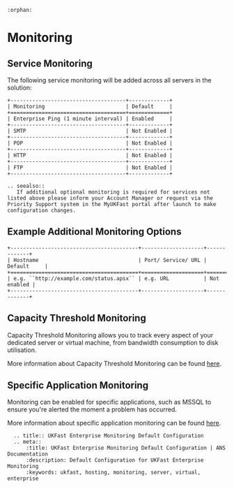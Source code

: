 ```eval_rst
:orphan:
```

# Monitoring

## Service Monitoring
The following service monitoring will be added across all servers in the solution:

```eval_rst
+-------------------------------------+-------------+
| Monitoring                          | Default     |
+=====================================+=============+
| Enterprise Ping (1 minute interval) | Enabled     |
+-------------------------------------+-------------+
| SMTP                                | Not Enabled |
+-------------------------------------+-------------+
| POP                                 | Not Enabled |
+-------------------------------------+-------------+
| HTTP                                | Not Enabled |
+-------------------------------------+-------------+
| FTP                                 | Not Enabled |
+-------------------------------------+-------------+
```
```eval_rst
.. seealso::
   If additional optional monitoring is required for services not listed above please inform your Account Manager or request via the Priority Support system in the MyUKFast portal after launch to make configuration changes.
```
## Example Additional Monitoring Options

```eval_rst
+-----------------------------------------+--------------------+-------------+
| Hostname                                | Port/ Service/ URL | Default     |
+=========================================+====================+=============+
| e.g. ``http://example.com/status.apsx`` | e.g. URL           | Not enabled |
+-----------------------------------------+--------------------+-------------+
```

## Capacity Threshold Monitoring

Capacity Threshold Monitoring allows you to track every aspect of your dedicated server or virtual machine, from bandwidth consumption to disk utilisation.

More information about Capacity Threshold Monitoring can be found [here](ctm.md).

## Specific Application Monitoring

Monitoring can be enabled for specific applications, such as MSSQL to ensure you're alerted the moment a problem has occurred.

More information about specific application monitoring can be found [here](app_monitoring.md).

```eval_rst
  .. title:: UKFast Enterprise Monitoring Default Configuration
  .. meta::
      :title: UKFast Enterprise Monitoring Default Configuration | ANS Documentation
      :description: Default Configuration for UKFast Enterprise Monitoring
      :keywords: ukfast, hosting, monitoring, server, virtual, enterprise
```
